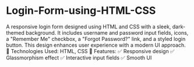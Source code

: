# Login-Form-using-HTML-CSS
A responsive login form designed using HTML and CSS with a sleek, dark-themed background. It includes username and password input fields, icons, a "Remember Me" checkbox, a "Forgot Password?" link, and a styled login button. This design enhances user experience with a modern UI approach.
🔹 Technologies Used: HTML, CSS
🔹 Features:
✅ Responsive design
✅ Glassmorphism effect
✅ Interactive input fields
✅ Smooth UI


